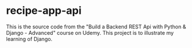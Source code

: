 # recipe-app-api
This is the source code from the "Build a Backend REST Api with Python &amp; Django - Advanced" course on Udemy. This project is to illustrate my learning of Django.
